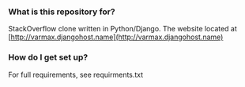 ### What is this repository for? ###
StackOverflow clone written in Python/Django.  The website located at [http://varmax.djangohost.name](http://varmax.djangohost.name)

### How do I get set up? ###
For full requirements, see requirments.txt